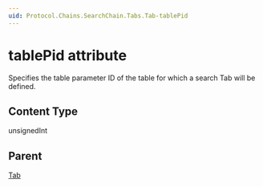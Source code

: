 ```yaml
---
uid: Protocol.Chains.SearchChain.Tabs.Tab-tablePid
---
```


# tablePid attribute

Specifies the table parameter ID of the table for which a search Tab will be defined.

## Content Type

unsignedInt

## Parent

[Tab](xref:Protocol.Chains.SearchChain.Tabs.Tab)
